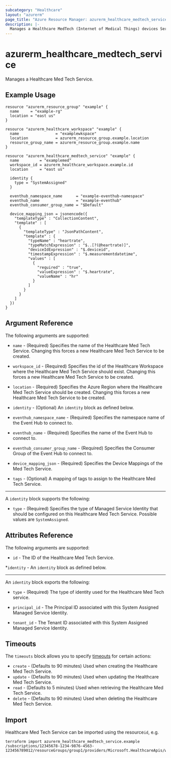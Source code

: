 ```yaml
---
subcategory: "Healthcare"
layout: "azurerm"
page_title: "Azure Resource Manager: azurerm_healthcare_medtech_service"
description: |-
  Manages a Healthcare MedTech (Internet of Medical Things) devices Service.
---
```


# azurerm_healthcare_medtech_service

Manages a Healthcare Med Tech Service.

## Example Usage

```hcl
resource "azurerm_resource_group" "example" {
  name     = "example-rg"
  location = "east us"
}

resource "azurerm_healthcare_workspace" "example" {
  name                = "examplewkspace"
  location            = azurerm_resource_group.example.location
  resource_group_name = azurerm_resource_group.example.name
}

resource "azurerm_healthcare_medtech_service" "example" {
  name         = "examplemed"
  workspace_id = azurerm_healthcare_workspace.example.id
  location     = "east us"

  identity {
    type = "SystemAssigned"
  }

  eventhub_namespace_name      = "example-eventhub-namespace"
  eventhub_name                = "example-eventhub"
  eventhub_consumer_group_name = "$Default"

  device_mapping_json = jsonencode({
    "templateType" : "CollectionContent",
    "template" : [
      {
        "templateType" : "JsonPathContent",
        "template" : {
          "typeName" : "heartrate",
          "typeMatchExpression" : "$..[?(@heartrate)]",
          "deviceIdExpression" : "$.deviceid",
          "timestampExpression" : "$.measurementdatetime",
          "values" : [
            {
              "required" : "true",
              "valueExpression" : "$.heartrate",
              "valueName" : "hr"
            }
          ]
        }
      }
    ]
  })
}
```

## Argument Reference

The following arguments are supported:

* `name` - (Required) Specifies the name of the Healthcare Med Tech Service. Changing this forces a new Healthcare Med Tech Service to be created.

* `workspace_id` - (Required) Specifies the id of the Healthcare Workspace where the Healthcare Med Tech Service should exist. Changing this forces a new Healthcare Med Tech Service to be created.

* `location` - (Required) Specifies the Azure Region where the Healthcare Med Tech Service should be created. Changing this forces a new Healthcare Med Tech Service to be created.

* `identity` - (Optional) An `identity` block as defined below.

* `eventhub_namespace_name` - (Required) Specifies the namespace name of the Event Hub to connect to.

* `eventhub_name` - (Required) Specifies the name of the Event Hub to connect to.

* `eventhub_consumer_group_name` - (Required) Specifies the Consumer Group of the Event Hub to connect to.

* `device_mapping_json` - (Required) Specifies the Device Mappings of the Med Tech Service.

* `tags` - (Optional) A mapping of tags to assign to the Healthcare Med Tech Service.

---
A `identity` block supports the following:

* `type` - (Required) Specifies the type of Managed Service Identity that should be configured on this Healthcare Med Tech Service. Possible values are `SystemAssigned`.

## Attributes Reference

The following arguments are supported:

* `id` - The ID of the Healthcare Med Tech Service.

*`identity` - An `identity` block as defined below.

---
An `identity` block exports the following:

* `type` - (Required) The type of identity used for the Healthcare Med Tech service.

* `principal_id` - The Principal ID associated with this System Assigned Managed Service Identity.

* `tenant_id` - The Tenant ID associated with this System Assigned Managed Service Identity.

## Timeouts

The `timeouts` block allows you to specify [timeouts](https://www.terraform.io/docs/configuration/resources.html#timeouts) for certain actions:

* `create` - (Defaults to 90 minutes) Used when creating the Healthcare Med Tech Service.
* `update` - (Defaults to 90 minutes) Used when updating the Healthcare Med Tech Service.
* `read` - (Defaults to 5 minutes) Used when retrieving the Healthcare Med Tech Service.
* `delete` - (Defaults to 90 minutes) Used when deleting the Healthcare Med Tech Service.

## Import

Healthcare Med Tech Service can be imported using the resource`id`, e.g.

```shell
terraform import azurerm_healthcare_medtech_service.example /subscriptions/12345678-1234-9876-4563-123456789012/resourceGroups/group1/providers/Microsoft.HealthcareApis/workspaces/workspace1/iotConnectors/iotconnector1
```
